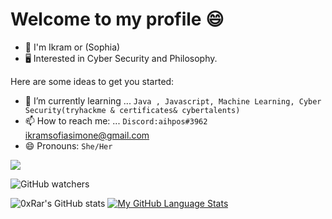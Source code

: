 # Welcome to my profile 😄

* 👦 I'm Ikram or (Sophia)
* 🖥 Interested in Cyber Security and Philosophy.

Here are some ideas to get you started:
- 🌱 I’m currently learning ... `Java , Javascript, Machine Learning, Cyber Security(tryhackme & certificates& cybertalents)`
- 📫 How to reach me: ... `Discord:aihpos#3962` ikramsofiasimone@gmail.com
- 😄 Pronouns: `She/Her`


<p align="left"> <a href="https://twitter.com/IRavenclaww" target="blank">
<img src="https://img.shields.io/twitter/follow/iRavenclaww?logo=twitter&style=for-the-badge"/></a> </p> 
<img alt="GitHub watchers" src="https://img.shields.io/github/watchers/ikramsofia/ikramsofia?logo=github&style=for-the-badge">


![0xRar's GitHub stats](https://github-readme-stats.vercel.app/api?usernameikramsofia&show_icons=true&theme=synthwave)
[![My GitHub Language Stats](https://github-readme-stats.vercel.app/api/top-langs/?username=ikramsofia&langs_count=5&theme=synthwave)]()
